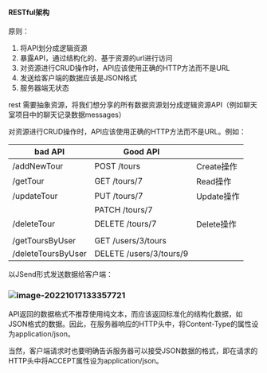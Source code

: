 #### RESTful架构

原则：

1. 将API划分成逻辑资源
2. 暴露API，通过结构化的、基于资源的url进行访问
3. 对资源进行CRUD操作时，API应该使用正确的HTTP方法而不是URL
4. 发送给客户端的数据应该是JSON格式
5. 服务器端无状态



rest 需要抽象资源，将我们想分享的所有数据资源划分成逻辑资源API（例如聊天室项目中的聊天记录数据messages）



对资源进行CRUD操作时，API应该使用正确的HTTP方法而不是URL。例如：

| bad API            | Good API                     |            |
| ------------------ | ---------------------------- | ---------- |
| /addNewTour        | POST        /tours           | Create操作 |
| /getTour           | GET           /tours/7       | Read操作   |
| /updateTour        | PUT           /tours/7       | Update操作 |
|                    | PATCH      /tours/7          |            |
| /deleteTour        | DELETE     /tours/7          | Delete操作 |
|                    |                              |            |
| /getToursByUser    | GET           /users/3/tours |            |
| /deleteToursByUser | DELETE     /users/3/tours/9  |            |



以JSend形式发送数据给客户端：

### ![image-20221017133357721](C:\Users\64554\AppData\Roaming\Typora\typora-user-images\image-20221017133357721.png)

API返回的数据格式不推荐使用纯文本，而应该返回标准化的结构化数据，如JSON格式的数据。因此，在服务器响应的HTTP头中，将Content-Type的属性设为application/json。

当然，客户端请求时也要明确告诉服务器可以接受JSON数据的格式，即在请求的HTTP头中将ACCEPT属性设为application/json。









[^1]: 一个对象或某物的表示，并有一些与之相关的数据。（比如文章、评论等）。因此，所有可以命名的数据都可以是资源。









